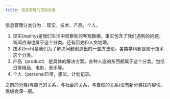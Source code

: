 ```yaml
---
title: 信息管理的顶级分类
---
```


信息管理分类分为： 现实，技术，产品，个人。
1. 现实(reality)是我们生活中观察到的客观数据。事实包含了我们遇到的问题。新闻咨询也属于这个分类。还有历史和人文地理。
2. 技术(tech)是我们为了解决问题创造出的一些方法论。各类学科都是属于技术这个分类。
3. 产品（product） 是具体的解决方案。各种人造的东西都属于这个分类。包括日常用品，电影，音乐等。
4. 个人（personal日常，想法，计划记录。

之前的分类(与自己的关系，与社会的关系，与自然的关系)没有新分类找内容快。层级会深一层。